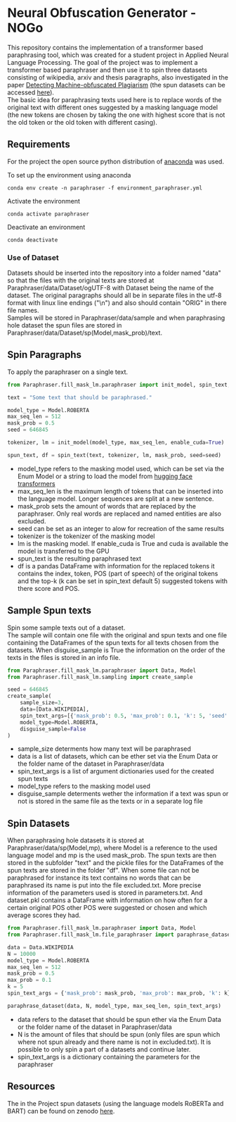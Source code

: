 # Neural Obfuscation Generator -NOGo

This repository contains the implementation of a transformer based paraphrasing tool, which was created for a student project in Applied Neural Language Processing.
The goal of the project was to implement a transformer based paraphraser and then use it to spin three datasets consisting of wikipedia, arxiv and thesis paragraphs, also
investigated in the paper [Detecting Machine-obfuscated Plagiarism](https://www.gipp.com/wp-content/papercite-data/pdf/foltynek2020.pdf) (the spun datasets can be accessed [here]()).<br>
The basic idea for paraphrasing texts used here is to replace words of the original text with different ones suggested by a masking language model
(the new tokens are chosen by taking the one with highest score that is not the old token or the old token with different casing).

## Requirements

For the project the open source python distribution of [anaconda](https://www.anaconda.com/products/individual) was used.

To set up the environment using anaconda

```setup
conda env create -n paraphraser -f environment_paraphraser.yml
```

Activate the environment

```setup
conda activate paraphraser
```

Deactivate an environment

```setup
conda deactivate
```

### Use of Dataset

Datasets should be inserted into the repository into a folder named "data" so that the files with the original texts are stored at Paraphraser/data/Dataset/ogUTF-8 with Dataset being the
name of the dataset. The original paragraphs should all be in separate files in the utf-8 format with linux line endings ("\n") and also should contain "ORIG" in there file names.<br>
Samples will be stored in Paraphraser/data/sample and when paraphrasing hole dataset the spun files are stored in Paraphraser/data/Dataset/sp(Model,mask_prob)/text.

## Spin Paragraphs

To apply the paraphraser on a single text.

```python
from Paraphraser.fill_mask_lm.paraphraser import init_model, spin_text, Model

text = "Some text that should be paraphrased."

model_type = Model.ROBERTA
max_seq_len = 512
mask_prob = 0.5
seed = 646845

tokenizer, lm = init_model(model_type, max_seq_len, enable_cuda=True)

spun_text, df = spin_text(text, tokenizer, lm, mask_prob, seed=seed)
```

- model_type refers to the masking model used, which can be set via the Enum Model or a string to load the model from [hugging face transformers](https://huggingface.co/models) 
- max_seq_len is the maximum length of tokens that can be inserted into the language model.
  Longer sequences are split at a new sentence. 
- mask_prob sets the amount of words that are replaced by the paraphraser. Only real words are replaced and named entities are also excluded.
- seed can be set as an integer to alow for recreation of the same results
- tokenizer is the tokenizer of the masking model
- lm is the masking model. If enable_cuda is True and cuda is available the model is transferred to the GPU
- spun_text is the resulting paraphrased text
- df is a pandas DataFrame with information for the replaced tokens it contains the index, token, POS (part of speech) of the original tokens and the top-k
  (k can be set in spin_text default 5) suggested tokens with there score and POS.

## Sample Spun texts

Spin some sample texts out of a dataset.<br>
The sample will contain one file with the original and spun texts and one file containing the DataFrames of the spun texts for all texts chosen from the datasets.
When disguise_sample is True the information on the order of the texts in the files is stored in an info file.

```python
from Paraphraser.fill_mask_lm.paraphraser import Data, Model
from Paraphraser.fill_mask_lm.sampling import create_sample

seed = 646845
create_sample(
    sample_size=3,
    data=[Data.WIKIPEDIA],
    spin_text_args=[{'mask_prob': 0.5, 'max_prob': 0.1, 'k': 5, 'seed': seed}],
    model_type=Model.ROBERTA,
    disguise_sample=False
)
```

- sample_size determents how many text will be paraphrased
- data is a list of datasets, which can be ether set via the Enum Data or the folder name of the dataset in Paraphraser/data
- spin_text_args is a list of argument dictionaries used for the created spun texts
- model_type refers to the masking model used
- disguise_sample determents wether the information if a text was spun or not is stored in the same file as the texts or in a separate log file

## Spin Datasets

When paraphrasing hole datasets it is stored at Paraphraser/data/sp(Model,mp), where Model is a reference to the used language model and mp is the used mask_prob.
The spun texts are then stored in the subfolder "text" and the pickle files for the DataFrames of the spun texts are stored in the folder "df".
When some file can not be paraphrased for instance its text contains no words that can be paraphrased its name is put into the file excluded.txt.
More precise information of the parameters used is stored in parameters.txt.
And dataset.pkl contains a DataFrame with information on how often for a certain original POS other POS were suggested or chosen and which average scores they had.

```python
from Paraphraser.fill_mask_lm.paraphraser import Data, Model
from Paraphraser.fill_mask_lm.file_paraphraser import paraphrase_dataset

data = Data.WIKIPEDIA
N = 10000
model_type = Model.ROBERTA
max_seq_len = 512
mask_prob = 0.5
max_prob = 0.1
k = 5
spin_text_args = {'mask_prob': mask_prob, 'max_prob': max_prob, 'k': k}

paraphrase_dataset(data, N, model_type, max_seq_len, spin_text_args)
```

- data refers to the dataset that should be spun ether via the Enum Data or the folder name of the dataset in Paraphraser/data
- N is the amount of files that should be spun (only files are spun which where not spun already and there name is not in excluded.txt).
  It is possible to only spin a part of a datasets and continue later. 
- spin_text_args is a dictionary containing the parameters for the paraphraser

## Resources

The in the Project spun datasets (using the language models RoBERTa and BART) can be found on zenodo [here]().